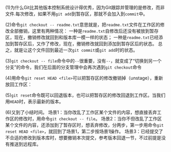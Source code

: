 (1)为什么Git比其他版本控制系统设计得优秀，因为Git跟踪并管理的是修改，而非文件.每次修改，如果不用`git add`到暂存区，那就不会加入到`commit`中。

(2)命令`git checkout -- readme.txt`意思就是，把`readme.txt`文件在工作区的修改全部撤销，这里有两种情况：
一种是`readme.txt`自修改后还没有被放到暂存区，现在，撤销修改就回到和版本库一模一样的状态；
一种是`readme.txt`已经添加到暂存区后，又作了修改，现在，撤销修改就回到添加到暂存区后的状态。
总之，就是让这个文件回到最近一次`git commit`或`git add`时的状态。

(3)`git checkout -- file`命令中的`--`很重要，没有`--`，就变成了“切换到另一个分支”的命令，我们在后面的分支管理中会再次遇到`git checkout`命令

(4)用命令`git reset HEAD <file>`可以把暂存区的修改撤销掉（unstage），重新放回工作区：

(5)`git reset`命令既可以回退版本，也可以把暂存区的修改回退到工作区。当我们用`HEAD`时，表示最新的版本。

(6)又到了小结时间。
场景1：当你改乱了工作区某个文件的内容，想直接丢弃工作区的修改时，用命令`git checkout -- file`。
场景2：当你不但改乱了工作区某个文件的内容，还添加到了暂存区时，想丢弃修改，分两步，第一步用命令`git reset HEAD <file>`，就回到了场景1，第二步按场景1操作。
场景3：已经提交了不合适的修改到版本库时，想要撤销本次提交，参考版本回退一节，不过前提是没有推送到远程库。